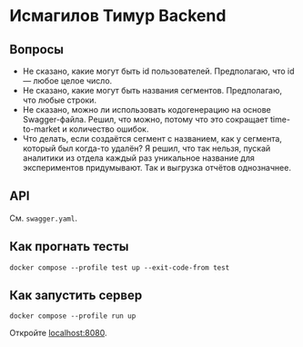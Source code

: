 # Исмагилов Тимур Backend

## Вопросы
* Не сказано, какие могут быть id пользователей. Предполагаю, что id — любое целое число.
* Не сказано, какие могут быть названия сегментов. Предполагаю, что любые строки.
* Не сказано, можно ли использовать кодогенерацию на основе Swagger-файла. Решил, что можно, потому что это сокращает time-to-market и количество ошибок.
* Что делать, если создаётся сегмент с названием, как у сегмента, который был когда-то удалён? Я решил, что так нельзя, пускай аналитики из отдела каждый раз уникальное название для экспериментов придумывают. Так и выгрузка отчётов однозначнее.

## API
См. `swagger.yaml`.

## Как прогнать тесты
```shell
docker compose --profile test up --exit-code-from test
```

## Как запустить сервер
```shell
docker compose --profile run up
```

Откройте [localhost:8080](http://localhost:8080).